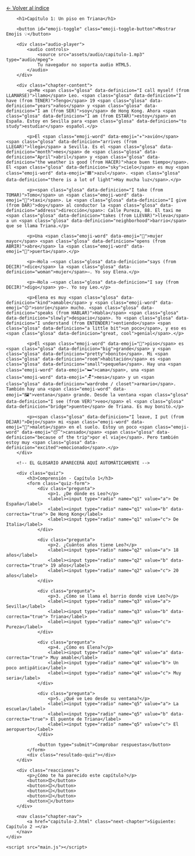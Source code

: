 <html lang="es">
<head>
    <meta charset="UTF-8">
    <meta name="viewport" content="width=device-width, initial-scale=1.0">
    <title>Capítulo 1: Un piso en Triana</title>
    <link rel="stylesheet" href="style.css">
</head>
<body>
    <div class="container">
        <a href="index.html" class="back-link">← Volver al índice</a>
        
        <h1>Capítulo 1: Un piso en Triana</h1>
        
        <button id="emoji-toggle" class="emoji-toggle-button">Mostrar Emojis 💡</button>
        
        <div class="audio-player">
            <audio controls>
                <source src="assets/audio/capitulo-1.mp3" type="audio/mpeg">
                Tu navegador no soporta audio HTML5.
            </audio>
        </div>
        
        <div class="chapter-content">
            <p>Me <span class="glosa" data-definicion="I call myself (from LLAMARSE)">llamo</span> Leo. <span class="glosa" data-definicion="I have (from TENER)">Tengo</span> 19 <span class="glosa" data-definicion="years">años</span> y <span class="glosa" data-definicion="I am (from SER)">soy</span> de Hong Kong. Ahora <span class="glosa" data-definicion="I am (from ESTAR)">estoy</span> en España. Estoy en Sevilla para <span class="glosa" data-definicion="to study">estudiar</span> español.</p>

            <p>El <span class="emoji-word" data-emoji="✈️">avión</span> <span class="glosa" data-definicion="arrives (from LLEGAR)">llega</span> a Sevilla. Es el <span class="glosa" data-definicion="month">mes</span> de <span class="glosa" data-definicion="April">abril</span> y <span class="glosa" data-definicion="the weather is good (from HACER)">hace buen tiempo</span>. El <span class="glosa" data-definicion="sky">cielo</span> es muy <span class="emoji-word" data-emoji="🟦">azul</span>. <span class="glosa" data-definicion="there is a lot of light">Hay mucha luz</span>.</p>

            <p><span class="glosa" data-definicion="I take (from TOMAR)">Tomo</span> un <span class="emoji-word" data-emoji="🚕">taxi</span>. Le <span class="glosa" data-definicion="I give (from DAR)">doy</span> al conductor la <span class="glosa" data-definicion="address">dirección</span>: Calle Pureza, 88. El taxi me <span class="glosa" data-definicion="takes (from LLEVAR)">lleva</span> a un <span class="glosa" data-definicion="neighborhood">barrio</span> que se llama Triana.</p>

            <p>Una <span class="emoji-word" data-emoji="👵">mujer mayor</span> <span class="glosa" data-definicion="opens (from ABRIR)">abre</span> la <span class="emoji-word" data-emoji="🚪">puerta</span>.</p>

            <p>—Hola —<span class="glosa" data-definicion="says (from DECIR)">dice</span> la <span class="glosa" data-definicion="woman">mujer</span>—. Yo soy Elena.</p>

            <p>—Hola —<span class="glosa" data-definicion="I say (from DECIR)">digo</span> yo—. Yo soy Leo.</p>

            <p>Elena es muy <span class="glosa" data-definicion="kind">amable</span> y <span class="emoji-word" data-emoji="😊">sonríe</span> mucho. <span class="glosa" data-definicion="speaks (from HABLAR)">Habla</span> <span class="glosa" data-definicion="slowly">despacio</span>. Yo <span class="glosa" data-definicion="I understand (from ENTENDER)">entiendo</span> <span class="glosa" data-definicion="a little bit">un poco</span>, y eso es <span class="glosa" data-definicion="great, cool">genial</span>.</p>

            <p>El <span class="emoji-word" data-emoji="🏢">piso</span> es <span class="glosa" data-definicion="big">grande</span> y <span class="glosa" data-definicion="pretty">bonito</span>. Mi <span class="glosa" data-definicion="room">habitación</span> es <span class="glosa" data-definicion="small">pequeña</span>. Hay una <span class="emoji-word" data-emoji="🛏️">cama</span>, una <span class="emoji-word" data-emoji="🪑">mesa</span> y un <span class="glosa" data-definicion="wardrobe / closet">armario</span>. También hay una <span class="emoji-word" data-emoji="🖼️">ventana</span> grande. Desde la ventana <span class="glosa" data-definicion="I see (from VER)">veo</span> el <span class="glosa" data-definicion="bridge">puente</span> de Triana. Es muy bonito.</p>

            <p><span class="glosa" data-definicion="I leave, I put (from DEJAR)">Dejo</span> mi <span class="emoji-word" data-emoji="🧳">maleta</span> en el suelo. Estoy un poco <span class="emoji-word" data-emoji="😴">cansado</span> <span class="glosa" data-definicion="because of the trip">por el viaje</span>. Pero también estoy muy <span class="glosa" data-definicion="excited">emocionado</span>.</p>
        </div>

        <!-- EL GLOSARIO APARECERÁ AQUÍ AUTOMÁTICAMENTE -->

        <div class="quiz">
            <h3>Comprensión - Capítulo 1</h3>
            <form class="quiz-form">
                <div class="pregunta">
                    <p>1. ¿De dónde es Leo?</p>
                    <label><input type="radio" name="q1" value="a"> De España</label>
                    <label><input type="radio" name="q1" value="b" data-correcta="true"> De Hong Kong</label>
                    <label><input type="radio" name="q1" value="c"> De Italia</label>
                </div>

                <div class="pregunta">
                    <p>2. ¿Cuántos años tiene Leo?</p>
                    <label><input type="radio" name="q2" value="a"> 18 años</label>
                    <label><input type="radio" name="q2" value="b" data-correcta="true"> 19 años</label>
                    <label><input type="radio" name="q2" value="c"> 20 años</label>
                </div>

                <div class="pregunta">
                    <p>3. ¿Cómo se llama el barrio donde vive Leo?</p>
                    <label><input type="radio" name="q3" value="a"> Sevilla</label>
                    <label><input type="radio" name="q3" value="b" data-correcta="true"> Triana</label>
                    <label><input type="radio" name="q3" value="c"> Pureza</label>
                </div>

                <div class="pregunta">
                    <p>4. ¿Cómo es Elena?</p>
                    <label><input type="radio" name="q4" value="a" data-correcta="true"> Muy amable</label>
                    <label><input type="radio" name="q4" value="b"> Un poco antipática</label>
                    <label><input type="radio" name="q4" value="c"> Muy seria</label>
                </div>

                <div class="pregunta">
                    <p>5. ¿Qué ve Leo desde su ventana?</p>
                    <label><input type="radio" name="q5" value="a"> La escuela</label>
                    <label><input type="radio" name="q5" value="b" data-correcta="true"> El puente de Triana</label>
                    <label><input type="radio" name="q5" value="c"> El aeropuerto</label>
                </div>

                <button type="submit">Comprobar respuestas</button>
            </form>
            <div class="resultado-quiz"></div>
        </div>

        <div class="reacciones">
            <p>¿Cómo te ha parecido este capítulo?</p>
            <button>😍</button>
            <button>😊</button>
            <button>😐</button>
            <button>😕</button>
            <button>🤔</button>
        </div>

        <nav class="chapter-nav">
            <a href="capitulo-2.html" class="next-chapter">Siguiente: Capítulo 2 →</a>
        </nav>
    </div>

    <script src="main.js"></script>
</body>
</html>
